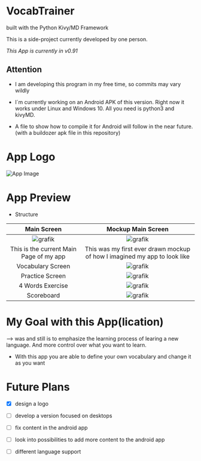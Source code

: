 # VocabTrainer

built with the Python Kivy/MD Framework 

This is a side-project currently developed by one person.

*This App is currently in v0.91*

## Attention

- I am developing this program in my free time, so commits may vary wildly

- I´m currently working on an Android APK of this version. Right now it works under Linux and Windows 10. All you need is python3 and kivyMD.

- A file to show how to compile it for Android will follow in the near future. (with a buildozer apk file in this repository)

# App Logo
![App Image](https://user-images.githubusercontent.com/53760283/133926863-0afe167b-fc14-4142-a186-1cc268fac103.png)


# App Preview

- Structure



Main Screen                |  Mockup Main Screen
:-------------------------:|:-------------------------:
![grafik](https://user-images.githubusercontent.com/53760283/133926621-eed47218-ad23-4d58-9986-a33bbdcaae09.png)   |  ![grafik](https://user-images.githubusercontent.com/53760283/125158235-eb494880-e16f-11eb-8b96-722264b2a255.png)
This is the current Main Page of my app | This was my first ever drawn mockup of how I imagined my app to look like
Vocabulary Screen | ![grafik](https://user-images.githubusercontent.com/53760283/133926719-01011818-3e9a-4d4b-b3f2-057377a170a1.png)
Practice Screen | ![grafik](https://user-images.githubusercontent.com/53760283/133926731-53c37f89-d8ed-484d-8676-4d67c30cca7d.png)
4 Words Exercise | ![grafik](https://user-images.githubusercontent.com/53760283/133926743-a8024de3-031d-4c40-8e8e-17997402d42f.png)
Scoreboard | ![grafik](https://user-images.githubusercontent.com/53760283/133926753-6d786c06-146e-46a9-ab47-5683263ac0bb.png)





# My Goal with this App(lication)

--> was and still is to emphasize the learning process of learing a new language. And more control over what you want to learn.

- With this app you are able to define your own vocabulary and change it as you want


# Future Plans

- [x] design a logo
- [ ] develop a version focused on desktops
- [ ] fix content in the android app
- [ ] look into possibilities to add more content to the android app
- [ ] different language support




